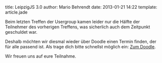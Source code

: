 title: LeipzigJS 3.0
author: Mario Behrendt
date: 2013-01-21 14:22
template: article.jade

Beim letzten Treffen der Usergroup kamen leider nur die Hälfte der Teilnehmer des vorherigen Treffens, was sicherlich auch dem Zeitpunkt geschuldet war.

Deshalb möchten wir diesmal wieder über Doodle einen Termin finden, der für alle passend ist. Als trage dich bitte schnellst möglich ein: [Zum Doodle](href="http://doodle.com/nci22t2b72gbxum8).

Wir freuen uns auf eure Teilnahme.
